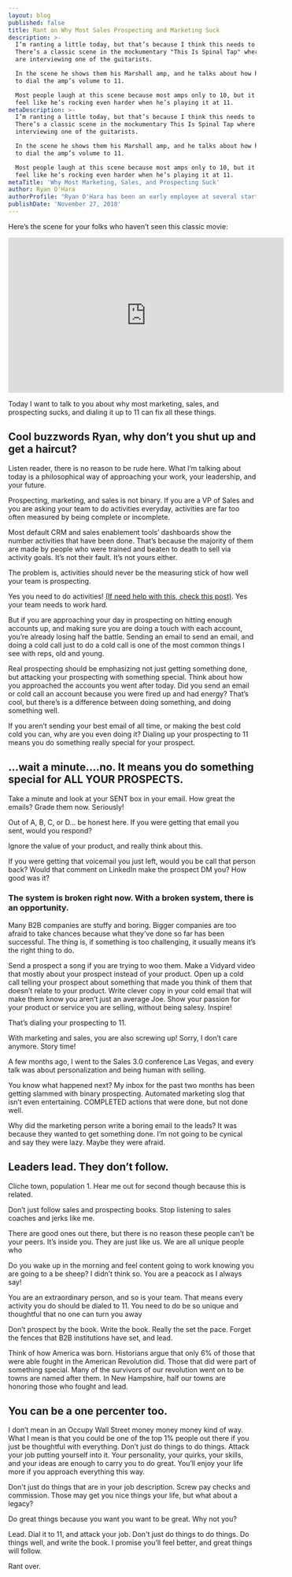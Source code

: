```yaml
---
layout: blog
published: false
title: Rant on Why Most Sales Prospecting and Marketing Suck
description: >-
  I’m ranting a little today, but that’s because I think this needs to be said.
  There’s a classic scene in the mockumentary "This Is Spinal Tap" where they
  are interviewing one of the guitarists.

  In the scene he shows them his Marshall amp, and he talks about how he’s able
  to dial the amp’s volume to 11.

  Most people laugh at this scene because most amps only to 10, but it makes him
  feel like he’s rocking even harder when he’s playing it at 11.
metaDescription: >-
  I’m ranting a little today, but that’s because I think this needs to be said.
  There’s a classic scene in the mockumentary This Is Spinal Tap where they are
  interviewing one of the guitarists.

  In the scene he shows them his Marshall amp, and he talks about how he’s able
  to dial the amp’s volume to 11.

  Most people laugh at this scene because most amps only to 10, but it makes him
  feel like he’s rocking even harder when he’s playing it at 11.
metaTitle: 'Why Most Marketing, Sales, and Prospecting Suck'
author: Ryan O'Hara
authorProfile: "Ryan O'Hara has been an early employee at several startups helping them with marketing and prospecting tactics, including Dyn who was acquired by Oracle for $600+ million in 2016. He's had prospecting campaigns featured in Fortune, Mashable, and TheNextWeb.\nRyan specializes in branding, business development, prospecting, and coaching people on how to make good digital first impressions. He also mentors two accelerators, The Iron Yard and The Alpha Loft, and hosts The Prospecting Podcast.\_"
publishDate: 'November 27, 2018'
---
```

Here’s the scene for your folks who haven’t seen this classic movie:

<iframe width="560" height="315" src="https://www.youtube.com/embed/uMSV4OteqBE" frameborder="0" allow="accelerometer; autoplay; encrypted-media; gyroscope; picture-in-picture" allowfullscreen></iframe>

Today I want to talk to you about why most marketing, sales, and prospecting sucks, and dialing it up to 11 can fix all these things.  

## Cool buzzwords Ryan, why don’t you shut up and get a haircut?

Listen reader, there is no reason to be rude here. What I’m talking about today is a philosophical way of approaching your work, your leadership, and your future. 

Prospecting, marketing, and sales is not binary. If you are a VP of Sales and you are asking your team to do activities everyday, activities are far too often measured by being complete or incomplete.

Most default CRM and sales enablement tools’ dashboards show the number activities that have been done. That’s because the majority of them are made by people who were trained and beaten to death to sell via activity goals. It’s not their fault. It’s not yours either. 

The problem is,  activities should never be the measuring stick of how well your team is prospecting.

Yes you need to do activities! [(If need help with this, check this post)](https://leadiq.com/blog/how-to-get-more-personalized-prospecting-done). Yes your team needs to work hard.

But if you are approaching your day in prospecting on hitting enough accounts up, and making sure you are doing a touch with each account, you’re already losing half the battle. Sending an email to send an email, and doing a cold call just to do a cold call is one of the most common things I see with reps, oId and young. 

Real prospecting should be emphasizing not just getting something done, but attacking your prospecting with something special. Think about how you approached the accounts you went after today. Did you send an email or cold call an account because you were fired up and had energy? That’s cool, but there’s is a difference between doing something, and doing something well. 

If you aren’t sending your best email of all time, or making the best cold cold you can, why are you even doing it? Dialing up your prospecting to 11 means you do something really special for your prospect. 

## ...wait a minute….no. It means you do something special for ALL YOUR PROSPECTS.

Take a minute and look at your SENT box in your email. How great the emails? Grade them now. Seriously!

Out of A, B, C, or D… be honest here. If you were getting that email you sent, would you respond?

Ignore the value of your product, and really think about this. 

If you were getting that voicemail you just left, would you be call that person back? Would that comment on LinkedIn make the prospect DM you? How good was it?


### The system is broken right now. With a broken system, there is an opportunity.

Many B2B companies are stuffy and boring. Bigger companies are too afraid to take chances because what they’ve done so far has been successful. The thing is, if something is too challenging, it usually means it’s the right thing to do. 

Send a prospect a song if you are trying to woo them. Make a Vidyard video that mostly about your prospect instead of your product. Open up a cold call telling your prospect about something that made you think of them that doesn’t relate to your product. Write clever copy in your cold email that will make them know you aren’t just an average Joe. Show your passion for your product or service you are selling, without being salesy. Inspire!

That’s dialing your prospecting to 11. 

With marketing and sales, you are also screwing up! Sorry, I don’t care anymore. Story time!

A few months ago, I went to the Sales 3.0 conference Las Vegas, and every talk was about personalization and being human with selling. 

You know what happened next? My inbox for the past two months has been getting slammed with binary prospecting. Automated marketing slog that isn’t even entertaining. COMPLETED actions that were done, but not done well. 

Why did the marketing person write a boring email to the leads? It was because they wanted to get something done. I’m not going to be cynical and say they were lazy. Maybe they were afraid. 

## Leaders lead. They don’t follow.

Cliche town, population 1. Hear me out for second though because this is related. 

Don’t just follow sales and prospecting books. Stop listening to sales coaches and jerks like me. 

There are good ones out there, but there is no reason these people can’t be your peers. It’s inside you. They are just like us. We are all unique people who

Do you wake up in the morning and feel content going to work knowing you are going to a be sheep? I didn’t think so. You are a peacock as I always say!

You are an extraordinary person, and so is your team. That means every activity you do should be dialed to 11. You need to do be so unique and thoughtful that no one can turn you away

Don’t prospect by the book. Write the book. Really the set the pace. Forget the fences that B2B institutions have set, and lead. 

Think of how America was born. Historians argue that only 6% of those that were able fought in the American Revolution did. Those that did were part of something special. Many of the survivors of our revolution went on to be towns are named after them. In New Hampshire, half our towns are honoring those who fought and lead. 

## You can be a one percenter too.

I don’t mean in an Occupy Wall Street money money money kind of way. What I mean is that you could be one of the top 1% people out there if you just be thoughtful with everything. Don’t just do things to do things. Attack your job putting yourself into it. Your personality, your quirks, your skills, and your ideas are enough to carry you to do great. You’ll enjoy your life more if you approach everything this way. 

Don't just do things that are in your job description. Screw pay checks and commission. Those may get you nice things your life, but what about a legacy? 

Do great things because you want you want to be great. Why not you?

Lead. Dial it to 11, and attack your job. Don't just do things to do things. Do things well, and write the book.  I promise you’ll feel better, and great things will follow. 

Rant over. 






